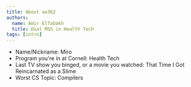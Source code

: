 ```yaml
---
title: About ae362
authors:
  name: Amir ElTabakh
  title: Dual MSS in Health Tech
tags: [intro]
---
```


- Name/Nickname: Miro
- Program you're in at Cornell: Health Tech
- Last TV show you binged, or a movie you watched: That Time I Got Reincarnated as a Slime
- Worst CS Topic: Compilers
